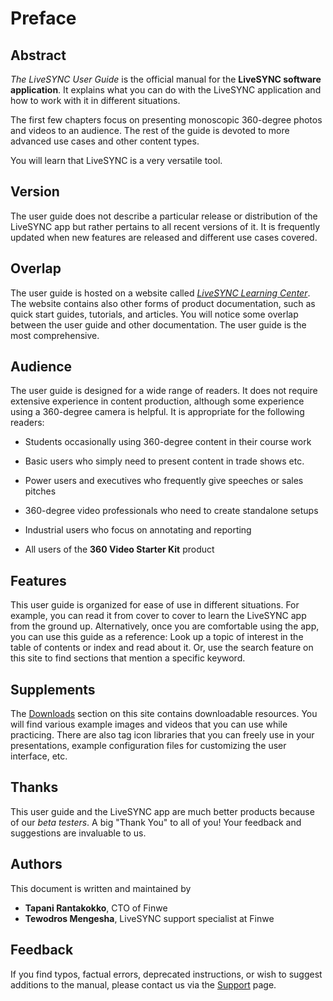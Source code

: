 # Preface

## Abstract

*The LiveSYNC User Guide* is the official manual for the **LiveSYNC software application**. It explains what you can do with the LiveSYNC application and how to work with it in different situations.

The first few chapters focus on presenting monoscopic 360-degree photos and videos to an audience. The rest of the guide is devoted to more advanced use cases and other content types. 

You will learn that LiveSYNC is a very versatile tool.

## Version

The user guide does not describe a particular release or distribution of the LiveSYNC app but rather pertains to all recent versions of it. It is frequently updated when new features are released and different use cases covered.

## Overlap

The user guide is hosted on a website called [*LiveSYNC Learning Center*](https://docs.livesync.app). The website contains also other forms of product documentation, such as quick start guides, tutorials, and articles. You will notice some overlap between the user guide and other documentation. The user guide is the most comprehensive.

## Audience

The user guide is designed for a wide range of readers. It does not require extensive experience in content production, although some experience using a 360-degree camera is helpful. It is appropriate for the following readers:

* Students occasionally using 360-degree content in their course work

* Basic users who simply need to present content in trade shows etc.

* Power users and executives who frequently give speeches or sales pitches

* 360-degree video professionals who need to create standalone setups

* Industrial users who focus on annotating and reporting

* All users of the **360 Video Starter Kit** product

## Features

This user guide is organized for ease of use in different situations. For example, you can read it from cover to cover to learn the LiveSYNC app from the ground up. Alternatively, once you are comfortable using the app, you can use this guide as a reference: Look up a topic of interest in the table of contents or index and read about it. Or, use the search feature on this site to find sections that mention a specific keyword.

## Supplements

The [Downloads](../downloads/downloads.md) section on this site contains downloadable resources. You will find various example images and videos that you can use while practicing. There are also tag icon libraries that you can freely use in your presentations, example configuration files for customizing the user interface, etc.

## Thanks

This user guide and the LiveSYNC app are much better products because of our *beta testers*. A big "Thank You" to all of you! Your feedback and suggestions are invaluable to us.

## Authors

This document is written and maintained by

* **Tapani Rantakokko**, CTO of Finwe
* **Tewodros Mengesha**, LiveSYNC support specialist at Finwe

## Feedback

If you find typos, factual errors, deprecated instructions, or wish to suggest additions to the manual, please contact us via the [Support](../support/support.md) page.
